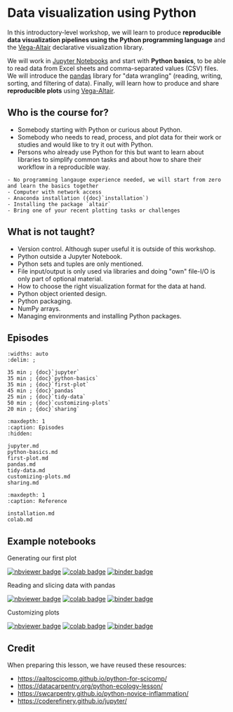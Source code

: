 # Data visualization using Python

In this introductory-level workshop, we will learn to produce **reproducible
data visualization pipelines using the Python programming language** and the
[Vega-Altair](https://altair-viz.github.io/) declarative visualization library.

We will work in [Jupyter Notebooks](https://jupyter.org/) and start with
**Python basics**, to be able to read data from Excel sheets and
comma-separated values (CSV) files. We will introduce the
[pandas](https://pandas.pydata.org/) library for "data wrangling" (reading,
writing, sorting, and filtering of data). Finally, will learn how to produce
and share **reproducible plots** using
[Vega-Altair](https://altair-viz.github.io/).


## Who is the course for?

- Somebody starting with Python or curious about Python.
- Somebody who needs
  to read, process, and plot data for their work or studies and would like to
  try it out with Python.
- Persons who already use Python for this but want to learn about libraries
  to simplify common tasks and about how to share their workflow in a reproducible way.

```{prereq} Preparations
- No programming langauge experience needed, we will start from zero and learn the basics together
- Computer with network access
- Anaconda installation ({doc}`installation`)
- Installing the package `altair`
- Bring one of your recent plotting tasks or challenges
```


## What is not taught?

- Version control. Although super useful it is outside of this workshop.
- Python outside a Jupyter Notebook.
- Python sets and tuples are only mentioned.
- File input/output is only used via libraries and doing "own" file-I/O is only part
  of optional material.
- How to choose the right visualization format for the data at hand.
- Python object oriented design.
- Python packaging.
- NumPy arrays.
- Managing environments and installing Python packages.


## Episodes

```{csv-table}
:widths: auto
:delim: ;

35 min ; {doc}`jupyter`
35 min ; {doc}`python-basics`
35 min ; {doc}`first-plot`
45 min ; {doc}`pandas`
25 min ; {doc}`tidy-data`
50 min ; {doc}`customizing-plots`
20 min ; {doc}`sharing`
```

```{toctree}
:maxdepth: 1
:caption: Episodes
:hidden:

jupyter.md
python-basics.md
first-plot.md
pandas.md
tidy-data.md
customizing-plots.md
sharing.md
```

```{toctree}
:maxdepth: 1
:caption: Reference

installation.md
colab.md
```


## Example notebooks

Generating our first plot

[![nbviewer badge](https://img.shields.io/badge/view%20on-nbviewer-brightgreen.svg)](https://nbviewer.org/github/coderefinery/data-visualization-python/blob/main/notebooks/first-plot.ipynb)
[![colab badge](https://colab.research.google.com/assets/colab-badge.svg)](https://colab.research.google.com/github/coderefinery/data-visualization-python/blob/main/notebooks/first-plot.ipynb)
[![binder badge](https://mybinder.org/badge_logo.svg)](https://mybinder.org/v2/gh/coderefinery/data-visualization-python/HEAD?labpath=notebooks%2Ffirst-plot.ipynb)


Reading and slicing data with pandas

[![nbviewer badge](https://img.shields.io/badge/view%20on-nbviewer-brightgreen.svg)](https://nbviewer.org/github/coderefinery/data-visualization-python/blob/main/notebooks/pandas.ipynb)
[![colab badge](https://colab.research.google.com/assets/colab-badge.svg)](https://colab.research.google.com/github/coderefinery/data-visualization-python/blob/main/notebooks/pandas.ipynb)
[![binder badge](https://mybinder.org/badge_logo.svg)](https://mybinder.org/v2/gh/coderefinery/data-visualization-python/HEAD?labpath=notebooks%2Fpandas.ipynb)


Customizing plots

[![nbviewer badge](https://img.shields.io/badge/view%20on-nbviewer-brightgreen.svg)](https://nbviewer.org/github/coderefinery/data-visualization-python/blob/main/notebooks/customizing.ipynb)
[![colab badge](https://colab.research.google.com/assets/colab-badge.svg)](https://colab.research.google.com/github/coderefinery/data-visualization-python/blob/main/notebooks/customizing.ipynb)
[![binder badge](https://mybinder.org/badge_logo.svg)](https://mybinder.org/v2/gh/coderefinery/data-visualization-python/HEAD?labpath=notebooks%2Fcustomizing.ipynb)


## Credit

When preparing this lesson, we have reused these resources:

- <https://aaltoscicomp.github.io/python-for-scicomp/>
- <https://datacarpentry.org/python-ecology-lesson/>
- <https://swcarpentry.github.io/python-novice-inflammation/>
- <https://coderefinery.github.io/jupyter/>
